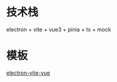 # 技术栈
electron + vite + vue3 + pinia + ts + mock

# 模板
[electron-vite-vue](https://github.com/electron-vite/electron-vite-vue)

